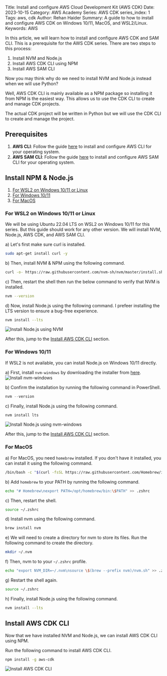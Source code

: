 Title: Install and configure AWS Cloud Development Kit (AWS CDK)
Date: 2023-10-15
Category: AWS Academy
Series: AWS CDK
series_index: 1
Tags: aws, cdk
Author: Rehan Haider
Summary: A guide to how to install and configure AWS CDK on Windows 10/11, MacOS, and WSL2/Linux.
Keywords: AWS

In this article, we will learn how to install and configure AWS CDK and SAM CLI. This is a prerequisite for the AWS CDK series. There are two steps to this process:
1. Install NVM and Node.js
2. Install AWS CDK CLI using NPM
3. Install AWS SAM CLI

Now you may think why do we need to install NVM and Node.js instead when we will use Python? 

Well, AWS CDK CLI is mainly available as a NPM package so installing it from NPM is the easiest way. This allows us to use the CDK CLI to create and manage CDK projects. 

The actual CDK project will be written in Python but we will use the CDK CLI to create and manage the project.

## Prerequisites

1. **AWS CLI**: Follow the guide [here](https://docs.aws.amazon.com/cli/latest/userguide/getting-started-install.html) to install and configure AWS CLI for your operating system.
2. **AWS SAM CLI**: Follow the guide [here](https://docs.aws.amazon.com/serverless-application-model/latest/developerguide/install-sam-cli.html) to install and configure AWS SAM CLI for your operating system.


## Install NPM & Node.js

1. [For WSL2 on Windows 10/11 or Linux](#for-wsl2-on-windows-1011)
2. [For Windows 10/11](#for-windows-1011)
3. [For MacOS](#for-macos) 


### For WSL2 on Windows 10/11 or Linux
We will be using Ubuntu 22.04 LTS on WSL2 on Windows 10/11 for this series. But this guide should work for any other version. We will install NVM, Node.js, AWS CDK, and AWS SAM CLI.

a) Let's first make sure curl is installed.
```bash
sudo apt-get install curl -y
```

b) Then, install NVM & NPM using the following command.
```bash
curl -o- https://raw.githubusercontent.com/nvm-sh/nvm/master/install.sh | bash
```

c) Then, restart the shell then run the below command to verify that NVM is installed.
```bash
nvm --version
```

d) Now, install Node.js using the following command. I prefeer installing the LTS version to ensure a bug-free experience.
```bash
nvm install --lts
```

![Install Node.js using NVM]({static}/images/aws-academy/00000000-01-wsl2-nvm-nodejs.png)

After this, jump to the [Install AWS CDK CLI](#install-aws-cdk-cli) section.

### For Windows 10/11

If WSL2 is not available, you can install Node.js on Windows 10/11 directly.

a) First, install `nvm-windows` by downloading the installer from [here](https://github.com/coreybutler/nvm-windows/releases/download/1.1.11/nvm-setup.exe).
![Install nvm-windows]({static}/images/aws-academy/00000000-02-nvm-windows-installer.png)


b) Confirm the installation by running the following command in PowerShell.
```powershell
nvm --version
```

c) Finally, install Node.js using the following command.
```powershell
nvm install lts
```

![Install Node.js using nvm-windows]({static}/images/aws-academy/00000000-03-windows-nvm-nodejs.png)

After this, jump to the [Install AWS CDK CLI](#install-aws-cdk-cli) section.

### For MacOS

a) For MacOS, you need `homebrew` installed. If you don't have it installed, you can install it using the following command.

```bash
/bin/bash -c "$(curl -fsSL https://raw.githubusercontent.com/Homebrew/install/HEAD/install.sh)"
```

b) Add `homebrew` to your PATH by running the following command.
```bash
echo "# Homebrew\nexport PATH=/opt/homebrew/bin:\$PATH" >> .zshrc
```

c) Then, restart the shell.
```bash
source ~/.zshrc
```

d) Install nvm using the following command.
```bash
brew install nvm
```

e) We will need to create a directory for nvm to store its files. Run the following command to create the directory.
```bash
mkdir ~/.nvm
```

f) Then, nvm to to your `~/.zshrc` profile.
```bash
echo "export NVM_DIR=~/.nvm\nsource \$(brew --prefix nvm)/nvm.sh" >> .zshrc
```

g) Restart the shell again.
```bash
source ~/.zshrc
```

h) Finally, install Node.js using the following command.
```bash
nvm install --lts
```

## Install AWS CDK CLI

Now that we have installed NVM and Node.js, we can install AWS CDK CLI using NPM.

Run the following command to install AWS CDK CLI.
```bash
npm install -g aws-cdk
```

![Install AWS CDK CLI]({static}/images/aws-academy/00000000-04-aws-cdk-install.png)
